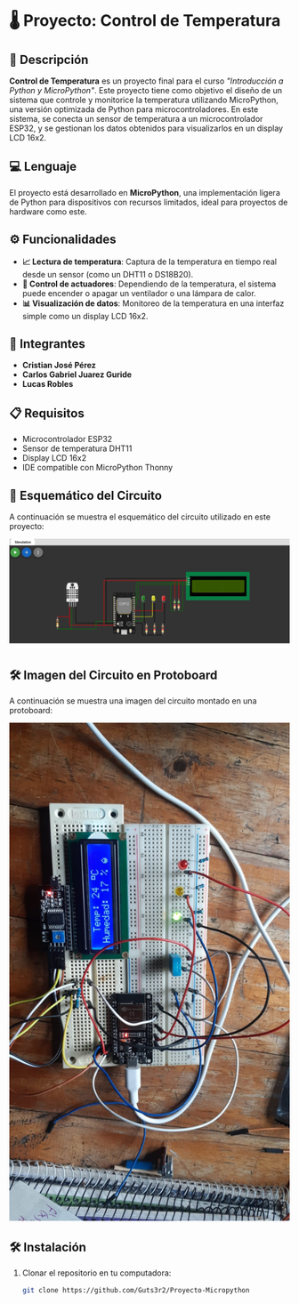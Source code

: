 # 🌡️ Proyecto: **Control de Temperatura**

## 📝 Descripción
**Control de Temperatura** es un proyecto final para el curso *"Introducción a Python y MicroPython"*. Este proyecto tiene como objetivo el diseño de un sistema que controle y monitorice la temperatura utilizando MicroPython, una versión optimizada de Python para microcontroladores. En este sistema, se conecta un sensor de temperatura a un microcontrolador ESP32, y se gestionan los datos obtenidos para visualizarlos en un display LCD 16x2.

## 💻 Lenguaje
El proyecto está desarrollado en **MicroPython**, una implementación ligera de Python para dispositivos con recursos limitados, ideal para proyectos de hardware como este.

## ⚙️ Funcionalidades
- **📈 Lectura de temperatura**: Captura de la temperatura en tiempo real desde un sensor (como un DHT11 o DS18B20).
- **🔧 Control de actuadores**: Dependiendo de la temperatura, el sistema puede encender o apagar un ventilador o una lámpara de calor.
- **📊 Visualización de datos**: Monitoreo de la temperatura en una interfaz simple como un display LCD 16x2.

## 👥 Integrantes
- **Cristian José Pérez**
- **Carlos Gabriel Juarez Guride**
- **Lucas Robles**

## 📋 Requisitos
- Microcontrolador ESP32
- Sensor de temperatura DHT11
- Display LCD 16x2
- IDE compatible con MicroPython Thonny

## 🔌 Esquemático del Circuito
A continuación se muestra el esquemático del circuito utilizado en este proyecto:

![Esquemático del Circuito](esquema.jpg)

## 🛠️ Imagen del Circuito en Protoboard
A continuación se muestra una imagen del circuito montado en una protoboard:

![Circuito en Protoboard](circuito.jpeg)

## 🛠️ Instalación
1. Clonar el repositorio en tu computadora:
   ```bash
   git clone https://github.com/Guts3r2/Proyecto-Micropython
   ```